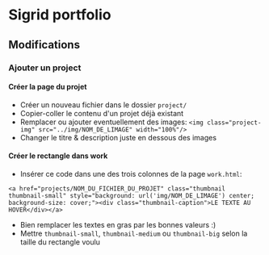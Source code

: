 # Sigrid portfolio

## Modifications

### Ajouter un project

#### Créer la page du projet

- Créer un nouveau fichier dans le dossier `project/`
- Copier-coller le contenu d'un projet déjà existant
- Remplacer ou ajouter eventuellement des images: `<img class="project-img" src="../img/NOM_DE_LIMAGE" width="100%"/>`
- Changer le titre & description juste en dessous des images

#### Créer le rectangle dans work

- Insérer ce code dans une des trois colonnes de la page `work.html`:

`<a href="projects/NOM_DU_FICHIER_DU_PROJET" class="thumbnail thumbnail-small" style="background: url('img/NOM_DE_LIMAGE') center; background-size: cover;"><div class="thumbnail-caption">LE TEXTE AU HOVER</div></a>`
- Bien remplacer les textes en gras par les bonnes valeurs :)  
- Mettre `thumbnail-small`, `thumbnail-medium` ou `thumbnail-big` selon la taille du rectangle voulu
